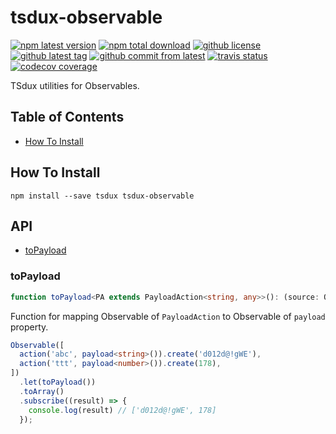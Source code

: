# tsdux-observable #

[![npm latest version](https://img.shields.io/npm/v/tsdux-observable/latest.svg)](https://www.npmjs.com/package/tsdux-observable)
[![npm total download](https://img.shields.io/npm/dt/tsdux-observable.svg)](https://www.npmjs.com/package/tsdux-observable)
[![github license](https://img.shields.io/github/license/Ailrun/tsdux-observable.svg)](https://github.com/Ailrun/tsdux-observable/blob/master/LICENSE)
[![github latest tag](https://img.shields.io/github/tag/Ailrun/tsdux-observable.svg)](https://github.com/Ailrun/tsdux-observable/tags)
[![github commit from latest](https://img.shields.io/github/commits-since/Ailrun/tsdux-observable/latest.svg)](https://github.com/Ailrun/tsdux-observable)
[![travis status](https://travis-ci.org/Ailrun/tsdux-observable.svg?branch=master)](https://travis-ci.org/Ailrun/tsdux-observable)
[![codecov coverage](https://img.shields.io/codecov/c/github/ailrun/tsdux-observable.svg)](https://codecov.io/gh/Ailrun/tsdux-observable)

TSdux utilities for Observables.

## Table of Contents ##

- [How To Install](#how-to-install)

## How To Install ##

```
npm install --save tsdux tsdux-observable
```

## API ##

- [toPayload](#topayload)

### toPayload ###

```typescript
function toPayload<PA extends PayloadAction<string, any>>(): (source: Observable<PA>) => Observable<PA['payload']>
```

Function for mapping Observable of `PayloadAction` to Observable of `payload` property.

``` typescript
Observable([
  action('abc', payload<string>()).create('d012d@!gWE'),
  action('ttt', payload<number>()).create(178),
])
  .let(toPayload())
  .toArray()
  .subscribe((result) => {
    console.log(result) // ['d012d@!gWE', 178]
  });
```

